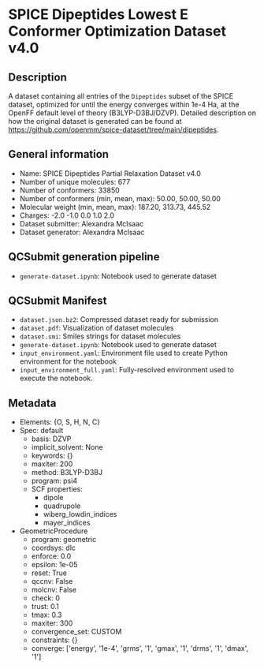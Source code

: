 # SPICE Dipeptides Lowest E Conformer Optimization Dataset v4.0

## Description
A dataset containing all entries of the `Dipeptides` subset of the SPICE dataset, 
optimized for until the energy converges within 1e-4 Ha, at the OpenFF default level of theory (B3LYP-D3BJ/DZVP). 
Detailed description on how the original dataset is generated can be found at https://github.com/openmm/spice-dataset/tree/main/dipeptides.


## General information
* Name: SPICE Dipeptides Partial Relaxation Dataset v4.0
* Number of unique molecules: 677
* Number of conformers: 33850
* Number of conformers (min, mean, max): 50.00, 50.00, 50.00
* Molecular weight (min, mean, max): 187.20, 313.73, 445.52
* Charges: -2.0 -1.0 0.0 1.0 2.0
* Dataset submitter: Alexandra McIsaac
* Dataset generator: Alexandra McIsaac

## QCSubmit generation pipeline
* `generate-dataset.ipynb`: Notebook used to generate dataset

## QCSubmit Manifest
* `dataset.json.bz2`: Compressed dataset ready for submission
* `dataset.pdf`: Visualization of dataset molecules
* `dataset.smi`: Smiles strings for dataset molecules
* `generate-dataset.ipynb`: Notebook used to generate dataset
* `input_environment.yaml`: Environment file used to create Python environment for the notebook
* `input_environment_full.yaml`: Fully-resolved environment used to execute the notebook.

## Metadata
* Elements: {O, S, H, N, C}
* Spec: default
  * basis: DZVP
  * implicit_solvent: None
  * keywords: {}
  * maxiter: 200
  * method: B3LYP-D3BJ
  * program: psi4
  * SCF properties:
    * dipole
    * quadrupole
    * wiberg_lowdin_indices
    * mayer_indices
* GeometricProcedure
  * program: geometric 
  * coordsys: dlc 
  * enforce: 0.0 
  * epsilon: 1e-05 
  * reset: True 
  * qccnv: False 
  * molcnv: False 
  * check: 0 
  * trust: 0.1 
  * tmax: 0.3 
  * maxiter: 300 
  * convergence_set: CUSTOM 
  * constraints: {} 
  * converge: ['energy', '1e-4', 'grms', '1', 'gmax', '1', 'drms', '1', 'dmax', '1']
